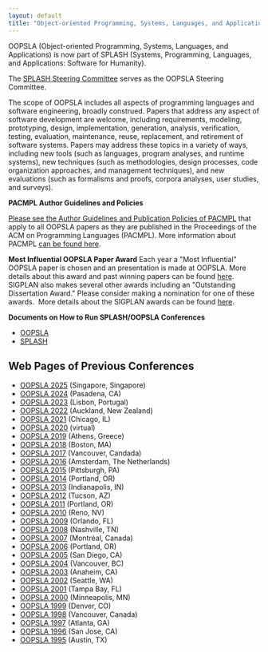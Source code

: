 ```yaml
---
layout: default
title: "Object-oriented Programming, Systems, Languages, and Applications (OOPSLA)"
---
```

OOPSLA (Object-oriented Programming, Systems, Languages, and
Applications) is now part of SPLASH (Systems, Programming,
Languages, and Applications: Software for Humanity).

The [SPLASH Steering Committee](/Conferences/SPLASH) serves as the OOPSLA Steering Committee.

The scope of OOPSLA includes all aspects of programming languages and software engineering, broadly construed.
Papers that address any aspect of software development are welcome, including requirements, modeling, prototyping, design, implementation, generation, analysis, verification, testing, evaluation, maintenance, reuse, replacement, and retirement of software systems. Papers may address these topics in a variety of ways, including new tools (such as languages, program analyses, and runtime systems), new techniques (such as methodologies, design processes, code organization approaches, and management techniques), and new evaluations (such as formalisms and proofs, corpora analyses, user studies, and surveys).

**PACMPL Author Guidelines and Policies**

[Please see the Author Guidelines and Publication Policies of PACMPL](https://dl.acm.org/journal/pacmpl/author-guidelines) that apply to all OOPSLA papers as they are published in the Proceedings of the ACM on Programming Languages (PACMPL). More information about PACMPL [can be found here](https://www.sigplan.org/PACMPL/).

**Most Influential OOPSLA Paper Award**
Each year a "Most Influential" OOPSLA paper is chosen and an
presentation is made at OOPSLA. More details about this award and
past winning papers can be found [here](/Awards/OOPSLA/). SIGPLAN
also makes several other awards including an "Outstanding
Dissertation Award." Please consider making a nomination for one of
these awards.&#160; More details about the SIGPLAN awards can be found
[here](/Awards/).

**Documents on How to Run SPLASH/OOPSLA Conferences**

   * [OOPSLA](/Conferences/SPLASH/HowToOOPSLA)
   * [SPLASH](/Conferences/SPLASH/HowToSPLASH)

Web Pages of Previous Conferences
---------------------------------

* [OOPSLA 2025](https://2025.splashcon.org/track/OOPSLA) (Singapore, Singapore)
* [OOPSLA 2024](https://2024.splashcon.org/track/splash-2024-oopsla) (Pasadena, CA)
* [OOPSLA 2023](https://2023.splashcon.org/track/splash-2023-oopsla) (Lisbon, Portugal)
* [OOPSLA 2022](https://2022.splashcon.org/track/splash-2022-oopsla) (Auckland, New Zealand)
* [OOPSLA 2021](https://2021.splashcon.org/track/splash-2021-oopsla) (Chicago, IL)
* [OOPSLA 2020](https://2020.splashcon.org/track/splash-2020-oopsla) (virtual)
* [OOPSLA 2019](http://2019.splashcon.org/) (Athens, Greece)
* [OOPSLA 2018](http://2018.splashcon.org/) (Boston, MA)
* [OOPSLA 2017](http://2017.splashcon.org/) (Vancouver, Candada)
* [OOPSLA 2016](http://2016.splashcon.org/) (Amsterdam, The Netherlands)
* [OOPSLA 2015](http://2015.splashcon.org/) (Pittsburgh, PA)
* [OOPSLA 2014](http://2014.splashcon.org/) (Portland, OR)
* [OOPSLA 2013](http://splashcon.org/2013/) (Indianapolis, IN)
* [OOPSLA 2012](http://splashcon.org/2012/) (Tucson, AZ)
* [OOPSLA 2011](http://splashcon.org/2011/) (Portland, OR)
* [OOPSLA 2010](http://splashcon.org/2010/) (Reno, NV)
* [OOPSLA 2009](http://www.oopsla.org/oopsla2009/) (Orlando, FL)
* [OOPSLA 2008](http://www.oopsla.org/oopsla2008/) (Nashville, TN)
* [OOPSLA 2007](http://www.oopsla.org/oopsla2007/) (Montr&#233;al, Canada)
* [OOPSLA 2006](http://www.oopsla.org/2006/) (Portland, OR)
* [OOPSLA 2005](http://www.oopsla.org/2005/) (San Diego, CA)
* [OOPSLA 2004](http://www.oopsla.org/2004/) (Vancouver, BC)
* [OOPSLA 2003](http://www.oopsla.org/oopsla2003/files/) (Anaheim, CA)
* [OOPSLA 2002](http://www.oopsla.org/2002/) (Seattle, WA)
* [OOPSLA 2001](http://www.oopsla.org/2001/) (Tampa Bay, FL)
* [OOPSLA 2000](http://www.oopsla.org/2000/) (Minneapolis, MN)
* [OOPSLA 1999](http://classic.sigplan.org/oopsla/oopsla99/) (Denver, CO)
* [OOPSLA 1998](http://classic.sigplan.org/oopsla/oopsla98/) (Vancouver, Canada)
* [OOPSLA 1997](http://classic.sigplan.org/oopsla/oopsla97/oopsla97.html) (Atlanta, GA)
* [OOPSLA 1996](http://classic.sigplan.org/oopsla/oopsla96/oopsla96.html) (San Jose, CA)
* [OOPSLA 1995](http://classic.sigplan.org/oopsla/oopsla95/oopslb95.html) (Austin, TX)
